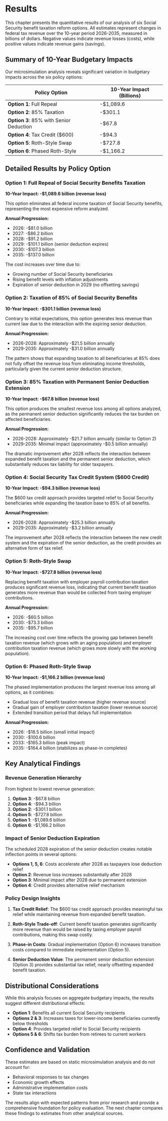 # Results

This chapter presents the quantitative results of our analysis of six Social Security benefit taxation reform options. All estimates represent changes in federal tax revenue over the 10-year period 2026-2035, measured in billions of dollars. Negative values indicate revenue losses (costs), while positive values indicate revenue gains (savings).

## Summary of 10-Year Budgetary Impacts

Our microsimulation analysis reveals significant variation in budgetary impacts across the six policy options:

| Policy Option | 10-Year Impact (Billions) |
|---------------|---------------------------|
| **Option 1**: Full Repeal | -$1,089.6 |
| **Option 2**: 85% Taxation | -$301.1 |
| **Option 3**: 85% with Senior Deduction | -$67.8 |
| **Option 4**: Tax Credit ($600) | -$94.3 |
| **Option 5**: Roth-Style Swap | -$727.8 |
| **Option 6**: Phased Roth-Style | -$1,166.2 |

## Detailed Results by Policy Option

### Option 1: Full Repeal of Social Security Benefits Taxation

**10-Year Impact: -$1,089.6 billion (revenue loss)**

This option eliminates all federal income taxation of Social Security benefits, representing the most expensive reform analyzed.

**Annual Progression:**
- 2026: -$81.0 billion
- 2027: -$86.2 billion  
- 2028: -$91.2 billion
- 2029: -$101.1 billion (senior deduction expires)
- 2030: -$107.3 billion
- 2035: -$137.0 billion

The cost increases over time due to:
- Growing number of Social Security beneficiaries
- Rising benefit levels with inflation adjustments
- Expiration of senior deduction in 2029 (no offsetting savings)

### Option 2: Taxation of 85% of Social Security Benefits

**10-Year Impact: -$301.1 billion (revenue loss)**

Contrary to initial expectations, this option generates less revenue than current law due to the interaction with the expiring senior deduction.

**Annual Progression:**
- 2026-2028: Approximately -$21.5 billion annually
- 2029-2035: Approximately -$31.0 billion annually

The pattern shows that expanding taxation to all beneficiaries at 85% does not fully offset the revenue loss from eliminating income thresholds, particularly given the current senior deduction structure.

### Option 3: 85% Taxation with Permanent Senior Deduction Extension

**10-Year Impact: -$67.8 billion (revenue loss)**

This option produces the smallest revenue loss among all options analyzed, as the permanent senior deduction significantly reduces the tax burden on affected beneficiaries.

**Annual Progression:**
- 2026-2028: Approximately -$21.7 billion annually (similar to Option 2)
- 2029-2035: Minimal impact (approximately -$0.5 billion annually)

The dramatic improvement after 2028 reflects the interaction between expanded benefit taxation and the permanent senior deduction, which substantially reduces tax liability for older taxpayers.

### Option 4: Social Security Tax Credit System ($600 Credit)

**10-Year Impact: -$94.3 billion (revenue loss)**

The $600 tax credit approach provides targeted relief to Social Security beneficiaries while expanding the taxation base to 85% of all benefits.

**Annual Progression:**
- 2026-2028: Approximately -$25.3 billion annually
- 2029-2035: Approximately -$3.2 billion annually

The improvement after 2028 reflects the interaction between the new credit system and the expiration of the senior deduction, as the credit provides an alternative form of tax relief.

### Option 5: Roth-Style Swap

**10-Year Impact: -$727.8 billion (revenue loss)**

Replacing benefit taxation with employer payroll contribution taxation produces significant revenue loss, indicating that current benefit taxation generates more revenue than would be collected from taxing employer contributions.

**Annual Progression:**
- 2026: -$60.5 billion
- 2030: -$73.3 billion
- 2035: -$95.7 billion

The increasing cost over time reflects the growing gap between benefit taxation revenue (which grows with an aging population) and employer contribution taxation revenue (which grows more slowly with the working population).

### Option 6: Phased Roth-Style Swap

**10-Year Impact: -$1,166.2 billion (revenue loss)**

The phased implementation produces the largest revenue loss among all options, as it combines:
- Gradual loss of benefit taxation revenue (higher revenue source)
- Gradual gain of employer contribution taxation (lower revenue source)
- Extended transition period that delays full implementation

**Annual Progression:**
- 2026: -$18.5 billion (small initial impact)
- 2030: -$100.6 billion 
- 2033: -$165.3 billion (peak impact)
- 2035: -$164.4 billion (stabilizes as phase-in completes)

## Key Analytical Findings

### Revenue Generation Hierarchy

From highest to lowest revenue generation:
1. **Option 3**: -$67.8 billion
2. **Option 4**: -$94.3 billion
3. **Option 2**: -$301.1 billion
4. **Option 5**: -$727.8 billion
5. **Option 1**: -$1,089.6 billion
6. **Option 6**: -$1,166.2 billion

### Impact of Senior Deduction Expiration

The scheduled 2028 expiration of the senior deduction creates notable inflection points in several options:

- **Options 1, 5, 6**: Costs accelerate after 2028 as taxpayers lose deduction relief
- **Option 2**: Revenue loss increases substantially after 2028
- **Option 3**: Minimal impact after 2028 due to permanent extension
- **Option 4**: Credit provides alternative relief mechanism

### Policy Design Insights

1. **Tax Credit Relief**: The $600 tax credit approach provides meaningful tax relief while maintaining revenue from expanded benefit taxation.

2. **Roth-Style Trade-off**: Current benefit taxation generates significantly more revenue than would be raised by taxing employer payroll contributions, making this swap costly.

3. **Phase-in Costs**: Gradual implementation (Option 6) increases transition costs compared to immediate implementation (Option 5).

4. **Senior Deduction Value**: The permanent senior deduction extension (Option 3) provides substantial tax relief, nearly offsetting expanded benefit taxation.

## Distributional Considerations

While this analysis focuses on aggregate budgetary impacts, the results suggest different distributional effects:

- **Option 1**: Benefits all current Social Security recipients
- **Options 2 & 3**: Increases taxes for lower-income beneficiaries currently below thresholds
- **Option 4**: Provides targeted relief to Social Security recipients
- **Options 5 & 6**: Shifts tax burden from retirees to current workers

## Confidence and Validation

These estimates are based on static microsimulation analysis and do not account for:
- Behavioral responses to tax changes
- Economic growth effects
- Administrative implementation costs
- State tax interactions

The results align with expected patterns from prior research and provide a comprehensive foundation for policy evaluation. The next chapter compares these findings to estimates from other analytical sources.